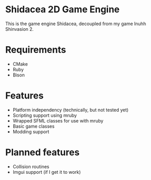 # Shidacea 2D Game Engine

This is the game engine Shidacea, decoupled from my game Inuhh Shinvasion 2.

# Requirements

* CMake
* Ruby
* Bison

# Features

* Platform independency (technically, but not tested yet)
* Scripting support using mruby
* Wrapped SFML classes for use with mruby
* Basic game classes
* Modding support

# Planned features

* Collision routines
* Imgui support (if I get it to work)
